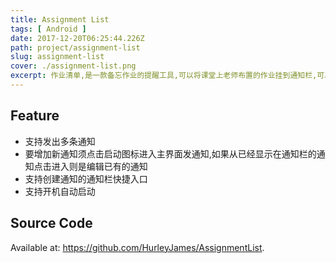 ```yaml
---
title: Assignment List
tags: [ Android ]
date: 2017-12-20T06:25:44.226Z
path: project/assignment-list
slug: assignment-list
cover: ./assignment-list.png
excerpt: 作业清单,是一款备忘作业的提醒工具,可以将课堂上老师布置的作业挂到通知栏,可以方便地记录作业并且避免了重新进入应用查看。
---
```


## Feature

* 支持发出多条通知
* 要增加新通知须点击启动图标进入主界面发通知,如果从已经显示在通知栏的通知点击进入则是编辑已有的通知
* 支持创建通知的通知栏快捷入口
* 支持开机自动启动

## Source Code

Available at: https://github.com/HurleyJames/AssignmentList.